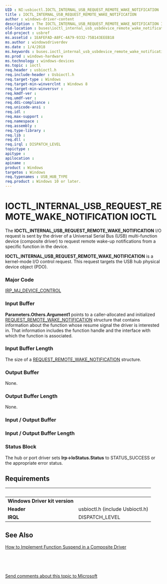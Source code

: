 ```yaml
---
UID : NI:usbioctl.IOCTL_INTERNAL_USB_REQUEST_REMOTE_WAKE_NOTIFICATION
title : IOCTL_INTERNAL_USB_REQUEST_REMOTE_WAKE_NOTIFICATION
author : windows-driver-content
description : The IOCTL_INTERNAL_USB_REQUEST_REMOTE_WAKE_NOTIFICATION I/O request is sent by the driver of a Universal Serial Bus (USB) multi-function device (composite driver) to request remote wake-up notifications from a specific function in the device.
old-location : buses\ioctl_internal_usb_usbdevice_remote_wake_notification.htm
old-project : usbref
ms.assetid : 1EAFEFAD-A8FC-4A79-9332-75B143EEEB18
ms.author : windowsdriverdev
ms.date : 1/4/2018
ms.keywords : buses.ioctl_internal_usb_usbdevice_remote_wake_notification, IOCTL_INTERNAL_USB_REQUEST_REMOTE_WAKE_NOTIFICATION control code [Buses], IOCTL_INTERNAL_USB_REQUEST_REMOTE_WAKE_NOTIFICATION, usbioctl/IOCTL_INTERNAL_USB_REQUEST_REMOTE_WAKE_NOTIFICATION
ms.prod : windows-hardware
ms.technology : windows-devices
ms.topic : ioctl
req.header : usbioctl.h
req.include-header : Usbioctl.h
req.target-type : Windows
req.target-min-winverclnt : Windows 8
req.target-min-winversvr : 
req.kmdf-ver : 
req.umdf-ver : 
req.ddi-compliance : 
req.unicode-ansi : 
req.idl : 
req.max-support : 
req.namespace : 
req.assembly : 
req.type-library : 
req.lib : 
req.dll : 
req.irql : DISPATCH_LEVEL
topictype : 
apitype : 
apilocation : 
apiname : 
product : Windows
targetos : Windows
req.typenames : USB_HUB_TYPE
req.product : Windows 10 or later.
---
```


# IOCTL_INTERNAL_USB_REQUEST_REMOTE_WAKE_NOTIFICATION IOCTL
The <b>IOCTL_INTERNAL_USB_REQUEST_REMOTE_WAKE_NOTIFICATION</b> 
   I/O request is sent by the driver of a Universal Serial Bus (USB) multi-function device (composite driver) to request remote wake-up notifications from a specific function in the device.

<b>IOCTL_INTERNAL_USB_REQUEST_REMOTE_WAKE_NOTIFICATION</b> is a kernel-mode I/O control request. This request targets the USB hub physical device object (PDO).

### Major Code
[IRP_MJ_DEVICE_CONTROL](xref:"https://docs.microsoft.com/en-us/windows-hardware/drivers/kernel/irp-mj-device-control")

### Input Buffer
<b>Parameters.Others.Argument1</b> points to a caller-allocated and initialized <a href="..\usbdlib\ns-usbdlib-_request_remote_wake_notification.md">REQUEST_REMOTE_WAKE_NOTIFICATION</a> structure that contains information about the function whose resume signal the driver is interested in. That information includes  the function handle and the interface with which the function is associated.

### Input Buffer Length
The size of a <a href="..\usbdlib\ns-usbdlib-_request_remote_wake_notification.md">REQUEST_REMOTE_WAKE_NOTIFICATION</a> structure.

### Output Buffer
None.

### Output Buffer Length
None.

### Input / Output Buffer
<text></text>

### Input / Output Buffer Length
<text></text>

### Status Block
The hub or port driver sets <b>Irp-&gt;IoStatus.Status</b> to STATUS_SUCCESS or the appropriate error status.


## Requirements
| &nbsp; | &nbsp; |
| ---- |:---- |
| **Windows Driver kit version** |  |
| **Header** | usbioctl.h (include Usbioctl.h) |
| **IRQL** | DISPATCH_LEVEL |

## See Also

<a href="https://msdn.microsoft.com/91F96D30-CD18-4DDC-BA5A-7BFFA8FBED9B">How to Implement Function Suspend in a Composite Driver</a>

 

 

<a href="mailto:wsddocfb@microsoft.com?subject=Documentation%20feedback [usbref\buses]:%20IOCTL_INTERNAL_USB_REQUEST_REMOTE_WAKE_NOTIFICATION control code%20 RELEASE:%20(1/4/2018)&amp;body=%0A%0APRIVACY STATEMENT%0A%0AWe use your feedback to improve the documentation. We don't use your email address for any other purpose, and we'll remove your email address from our system after the issue that you're reporting is fixed. While we're working to fix this issue, we might send you an email message to ask for more info. Later, we might also send you an email message to let you know that we've addressed your feedback.%0A%0AFor more info about Microsoft's privacy policy, see http://privacy.microsoft.com/en-us/default.aspx." title="Send comments about this topic to Microsoft">Send comments about this topic to Microsoft</a>